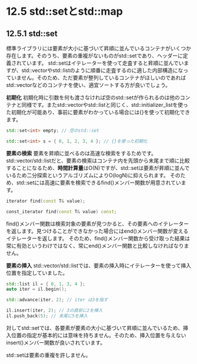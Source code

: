 # 12.5 std::setとstd::map

## 12.5.1 std::set
標準ライブラリには要素が大小に基づいて昇順に並んでいるコンテナがいくつか存在します。そのうち、要素の重複がないものがstd::set<T>であり、<set>ヘッダーに定義されています。
std::setはイテレーターを使って走査すると昇順に並んでいますが、std::vectorやstd::listのように順番に走査するのに適した内部構造になっていません。そのため、ただ要素が整列しているコンテナがほしいのであればstd::vectorなどのコンテナを使い、適宜ソートする方が良いでしょう。

**初期化**
初期化時に引数を何も渡さなければ空のstd::setが作られるのは他のコンテナと同様です。またstd::vectorやstd::listと同じく、std::initializer_listを使った初期化が可能あり、事前に要素がわかっている場合には{}を使って初期化できます。
```C++
std::set<int> empty; // 空のstd::set

std::set<int> s = { 0, 1, 2, 3, 4 }; // {}を使った初期化
```

**要素の検索**
要素を昇順に並べるのは高速な検索をするためです。std::vector/std::listだと、要素の検索はコンテナ内を先頭から末尾まで順に比較することになるため、**時間計算量**はO(N)ですが、std::setは要素が昇順に並んでいるため二分探索というアルゴリズムによりO(logN)に抑えられます。
そのため、std::setには高速に要素を検索できるfind()メンバー関数が用意されています。
```C++
iterator find(const T& value);

const_iterator find(const T& value) const;
```

find()メンバー関数は検索対象の要素が見つかると、その要素へのイテレーターを返します。見つけることができなかった場合にはend()メンバー関数が変えるイテレーターを返します。
そのため、find()メンバー関数から受け取った結果は常に有効というわけではなく、常にend()メンバー関数と比較しなければなりません。

**要素の挿入**
std::vector/std::listでは、要素の挿入時にイテレーターを使って挿入位置を指定していました。
```C++
std::list il = { 0, 1, 3, 4 };
auto iter = il.begin();

std::advance(iter, 2); // iter は3を指す

il.insert(iter, 2); // 3の直前に2を挿入
il.push_back(5); // 末尾に5を挿入
```

対してstd::setでは、各要素が要素の大小に基づいて昇順に並んでいるため、挿入位置の指定が基本的には意味を持ちません。そのため、挿入位置を与えないinsert()メンバー関数が良いされています。

std::setは要素の重複を許しません。

